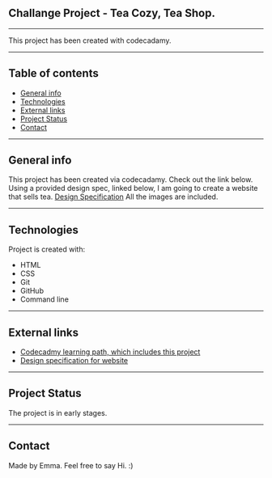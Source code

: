 ## Challange Project - Tea Cozy, Tea Shop.
---

This project has been created with codecadamy. 

--- 

## Table of contents
* [General info](#general-info)
* [Technologies](#technologies)
* [External links](#External-links)
* [Project Status](#Project-Status)
* [Contact](#Contact)

---

## General info
This project has been created via codecadamy. Check out the link below.
Using a provided design spec, linked below, I am going to create a website that sells tea. [Design Specification](https://content.codecademy.com/courses/freelance-1/unit-4/img-tea-cozy-redline.jpg "Design Specification")
All the images are included. 

---    
    
## Technologies
Project is created with:
* HTML
* CSS
* Git
* GitHub
* Command line
	
---  
  
## External links
  * [Codecadmy learning path, which includes this project](https://www.codecademy.com/learn/paths/full-stack-engineer-career-path)
  * [Design specification for website](https://content.codecademy.com/courses/freelance-1/unit-4/img-tea-cozy-redline.jpg)

---

## Project Status
The project is in early stages.

---

## Contact
Made by Emma. Feel free to say Hi. :)

